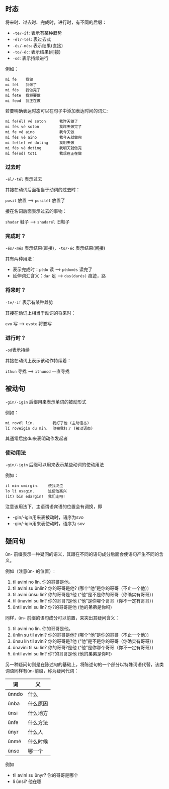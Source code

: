 
## 时态

将来时、过去时、完成时，进行时，有不同的后缀：
- `-te/-íf`: 表示有某种趋势
- `-él/-tél`: 表过去式
- `-és/-més`: 表示结果(直接)
- `-to/-éc`: 表示结果(间接)
- `-od`: 表示持续进行

例如：
```
mi fe    我做
mi fél   我做了 
mi fés   我做完了 
mi fete  我将要做 
mi feod  我正在做
```

若要明确表达时态可以在句子中添加表达时间的词汇:

```
mi fe(él) vé soton      我昨天做了
mi fés vé soton         我昨天做完了
mi fe vé aino           我今天做
mi fés vé aino          我今天就做完
mi fe(te) vé doting     我明天做 
mi fés vé doting        我明天就做完 
mi fe(od) totí          我现在正在做
```

### 过去时

`-él/-tél` 表示过去

其接在动词后面相当于动词的过去时：

`posit` 放置 --> `positél` 放置了

接在名词后面表示过去的事物：

`shadar` 鞋子 --> `shadarél` 旧鞋子

### 完成时？

`-és/-més` 表示结果(直接)，`-to/-éc` 表示结果(间接)

其有两种用法：
- 表示完成时：`pédo` 读 --> `pédomés` 读完了
- 延伸词汇含义：`dar` 足 --> `das(darés)` 痕迹，路

### 将来时？

`-te/-íf` 表示有某种趋势

其接在动词上相当于动词的将来时：

`evo` 写 --> `evote` 将要写

### 进行时？

`-od`表示持续

其接在动词上表示该动作持续着：

`ithun` 寻找 --> `ithunod` 一直寻找

## 被动句

`-gin/-igin` 后缀用来表示单词的被动形式

例如：

```
mi rovél lín.        我打了他 (主动语态)
lí roveigin du min.  他被我打了 (被动语态)
```

其通常后接du来表明动作发起者

### 使动用法

`-gin/-igin` 后缀可以用来表示某些动词的使动用法

例如：
```
it min umirgin.    使我哭泣
lo lí usagin.      这使他高兴
(it) bin edargin!  我们走吧!
```

注意该用法下，主语谓语宾语的位置会有调换，即 
* -gin/-igin用来表被动时，语序为svo 
* -gin/-igin用来表使动时，语序为 sov

## 疑问句

ûn- 前缀表示一种疑问的语义，其跟在不同的语句成分后面会使语句产生不同的含义。

例如（注意ûn- 的位置）:
1. til avini no lín.        你的哥哥是他。
2. til avini su ûnlín?   你的哥哥是他?  (哪个“他”是你的哥哥（不止一个他）)
3. til avini ûnsu lín?  你的哥哥是?他  (“他”是不是你的哥哥（你确实有哥哥）)
4. til ûnavini su lín?   你的哥哥?是他  (“他”是你哪个哥哥（你不一定有哥哥）)
5. ûntil avini su lín?   你?的哥哥是他  (他的弟弟是你吗)

同样，ûn- 前缀的语句成分可以前置，来突出其疑问含义：
1. til avini no lín.        你的哥哥是他。
2. ûnlín su til avini?   你的哥哥是他?  (哪个“他”是你的哥哥（不止一个他）)
3. ûnsu lín til avini?  你的哥哥是?他  (“他”是不是你的哥哥（你确实有哥哥）)
4. ûnavini til su lín?   你的哥哥?是他  (“他”是你哪个哥哥（你不一定有哥哥）)
5. ûntil avini su lín?   你?的哥哥是他  (他的弟弟是你吗)

另一种疑问句则是在陈述句的基础上，将陈述句的一个部分以特殊词语代替，该类词语同样有ûn-前缀，称为疑问代词：

| 词     | 义    |
|-------|------|
| ûnndo | 什么   |
| ûnba  | 什么原因 |
| ûnsi  | 什么地方 |
| ûnfe  | 什么方法 |
| ûnyr  | 什么人  |
| ûnmé  | 什么时候 |
| ûnso  | 哪一个  |

例如
- til avini su ûnyr?  你的哥哥是哪个
- lí ûnsi?                  他在哪
